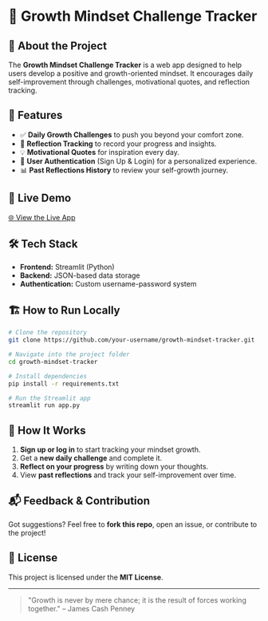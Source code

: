 # 🌱 Growth Mindset Challenge Tracker

## 🚀 About the Project
The **Growth Mindset Challenge Tracker** is a web app designed to help users develop a positive and growth-oriented mindset. It encourages daily self-improvement through challenges, motivational quotes, and reflection tracking.

## 🎯 Features
- ✅ **Daily Growth Challenges** to push you beyond your comfort zone.
- 📝 **Reflection Tracking** to record your progress and insights.
- 💡 **Motivational Quotes** for inspiration every day.
- 🔐 **User Authentication** (Sign Up & Login) for a personalized experience.
- 📊 **Past Reflections History** to review your self-growth journey.

## 🔗 Live Demo
[🌐 View the Live App]([https://your-subdomain.example.com](https://growth-challenge109.streamlit.app/))

## 🛠️ Tech Stack
- **Frontend:** Streamlit (Python)
- **Backend:** JSON-based data storage
- **Authentication:** Custom username-password system

## 🏗️ How to Run Locally
```sh
# Clone the repository
git clone https://github.com/your-username/growth-mindset-tracker.git

# Navigate into the project folder
cd growth-mindset-tracker

# Install dependencies
pip install -r requirements.txt

# Run the Streamlit app
streamlit run app.py
```

## 📌 How It Works
1. **Sign up or log in** to start tracking your mindset growth.
2. Get a **new daily challenge** and complete it.
3. **Reflect on your progress** by writing down your thoughts.
4. View **past reflections** and track your self-improvement over time.

## 📬 Feedback & Contribution
Got suggestions? Feel free to **fork this repo**, open an issue, or contribute to the project!

## 📜 License
This project is licensed under the **MIT License**.

---

> "Growth is never by mere chance; it is the result of forces working together." – James Cash Penney

